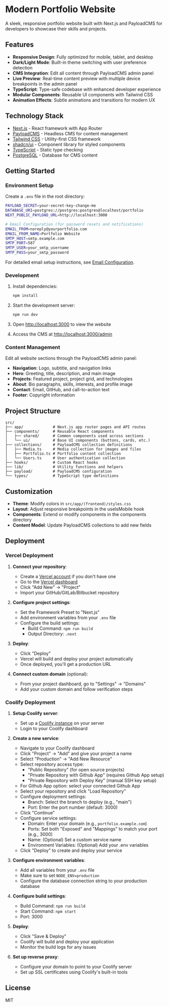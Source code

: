 # Modern Portfolio Website

A sleek, responsive portfolio website built with Next.js and PayloadCMS for developers to showcase their skills and projects.

## Features

- **Responsive Design**: Fully optimized for mobile, tablet, and desktop
- **Dark/Light Mode**: Built-in theme switching with user preference detection
- **CMS Integration**: Edit all content through PayloadCMS admin panel
- **Live Preview**: Real-time content preview with multiple device breakpoints in the admin panel
- **TypeScript**: Type-safe codebase with enhanced developer experience
- **Modular Components**: Reusable UI components with Tailwind CSS
- **Animation Effects**: Subtle animations and transitions for modern UX

## Technology Stack

- [Next.js](https://nextjs.org) - React framework with App Router
- [PayloadCMS](https://payloadcms.com) - Headless CMS for content management
- [Tailwind CSS](https://tailwindcss.com) - Utility-first CSS framework
- [shadcn/ui](https://ui.shadcn.com) - Component library for styled components
- [TypeScript](https://www.typescriptlang.org) - Static type checking
- [PostgreSQL](https://www.postgresql.org) - Database for CMS content

## Getting Started

### Environment Setup

Create a `.env` file in the root directory:

```bash
PAYLOAD_SECRET=your-secret-key-change-me
DATABASE_URI=postgres://postgres:postgres@localhost/portfolio
NEXT_PUBLIC_PAYLOAD_URL=http://localhost:3000

# Email Configuration (for password resets and notifications)
EMAIL_FROM=noreply@yourportfolio.com
EMAIL_FROM_NAME=Portfolio Website
SMTP_HOST=smtp.example.com
SMTP_PORT=587
SMTP_USER=your_smtp_username
SMTP_PASS=your_smtp_password
```

For detailed email setup instructions, see [Email Configuration](./docs/email-setup.md).

### Development

1. Install dependencies:

    ```bash
    npm install
    ```

2. Start the development server:

    ```bash
    npm run dev
    ```

3. Open [http://localhost:3000](http://localhost:3000) to view the website
4. Access the CMS at [http://localhost:3000/admin](http://localhost:3000/admin)

### Content Management

Edit all website sections through the PayloadCMS admin panel:

- **Navigation**: Logo, subtitle, and navigation links
- **Hero**: Greeting, title, description, and main image
- **Projects**: Featured project, project grid, and technologies
- **About**: Bio paragraphs, skills, interests, and profile image
- **Contact**: Email, GitHub, and call-to-action text
- **Footer**: Copyright information

## Project Structure

```
src/
├── app/             # Next.js app router pages and API routes
├── components/      # Reusable React components
│   ├── shared/      # Common components used across sections
│   └── ui/          # Base UI components (buttons, cards, etc.)
├── collections/     # PayloadCMS collection definitions
│   ├── Media.ts     # Media collection for images and files
│   ├── Portfolio.ts # Portfolio content collection
│   └── Users.ts     # User authentication collection
├── hooks/           # Custom React hooks
├── lib/             # Utility functions and helpers
├── payload/         # PayloadCMS configuration
└── types/           # TypeScript type definitions
```

## Customization

- **Theme**: Modify colors in `src/app/(frontend)/styles.css`
- **Layout**: Adjust responsive breakpoints in the useIsMobile hook
- **Components**: Extend or modify components in the components directory
- **Content Model**: Update PayloadCMS collections to add new fields

## Deployment

### Vercel Deployment

1. **Connect your repository**:

    - Create a [Vercel account](https://vercel.com/signup) if you don't have one
    - Go to the [Vercel dashboard](https://vercel.com/dashboard)
    - Click "Add New" → "Project"
    - Import your GitHub/GitLab/Bitbucket repository

2. **Configure project settings**:

    - Set the Framework Preset to "Next.js"
    - Add environment variables from your `.env` file
    - Configure the build settings:
        - Build Command: `npm run build`
        - Output Directory: `.next`

3. **Deploy**:

    - Click "Deploy"
    - Vercel will build and deploy your project automatically
    - Once deployed, you'll get a production URL

4. **Connect custom domain** (optional):
    - From your project dashboard, go to "Settings" → "Domains"
    - Add your custom domain and follow verification steps

### Coolify Deployment

1. **Setup Coolify server**:

    - Set up a [Coolify instance](https://coolify.io/) on your server
    - Login to your Coolify dashboard

2. **Create a new service**:

    - Navigate to your Coolify dashboard
    - Click "Project" → "Add" and give your project a name
    - Select "Production" → "Add New Resource"
    - Select repository access type:
        - "Public Repository" (for open source projects)
        - "Private Repository with Github App" (requires Github App setup)
        - "Private Repository with Deploy Key" (manual SSH key setup)
    - For Github App option: select your connected Github App
    - Select your repository and click "Load Repository"
    - Configure deployment settings:
        - Branch: Select the branch to deploy (e.g., "main")
        - Port: Enter the port number (default: 3000)
    - Click "Continue"
    - Configure service settings:
        - Domain: Enter your domain (e.g., `portfolio.example.com`)
        - Ports: Set both "Exposed" and "Mappings" to match your port (e.g., 3000)
        - Name: (Optional) Set a custom service name
        - Environment Variables: (Optional) Add your .env variables
    - Click "Deploy" to create and deploy your service

3. **Configure environment variables**:

    - Add all variables from your `.env` file
    - Make sure to set `NODE_ENV=production`
    - Configure the database connection string to your production database

4. **Configure build settings**:

    - Build Command: `npm run build`
    - Start Command: `npm start`
    - Port: 3000

5. **Deploy**:

    - Click "Save & Deploy"
    - Coolify will build and deploy your application
    - Monitor the build logs for any issues

6. **Set up reverse proxy**:
    - Configure your domain to point to your Coolify server
    - Set up SSL certificates using Coolify's built-in tools

## License

MIT
